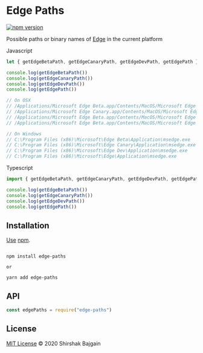 # Edge Paths

[![npm version](https://img.shields.io/npm/v/edge-paths.svg)](https://www.npmjs.com/package/edge-paths)

Possible paths or binary names of [Edge](https://www.microsoft.com/en-us/edge) in the current platform

Javascript

```javascript
let { getEdgeBetaPath, getEdgeCanaryPath, getEdgeDevPath, getEdgePath } = require("edge-paths")

console.log(getEdgeBetaPath())
console.log(getEdgeCanaryPath())
console.log(getEdgeDevPath())
console.log(getEdgePath())

// On OSX
// /Applications/Microsoft Edge Beta.app/Contents/MacOS/Microsoft Edge Beta
// /Applications/Microsoft Edge Canary.app/Contents/MacOS/Microsoft Edge Canary
// /Applications/Microsoft Edge Beta.app/Contents/MacOS/Microsoft Edge Dev
// /Applications/Microsoft Edge Beta.app/Contents/MacOS/Microsoft Edge

// On Windows
// C:\Program Files (x86)\Microsoft\Edge Beta\Application\msedge.exe
// C:\Program Files (x86)\Microsoft\Edge Canary\Application\msedge.exe
// C:\Program Files (x86)\Microsoft\Edge Dev\Application\msedge.exe
// C:\Program Files (x86)\Microsoft\Edge\Application\msedge.exe
```

Typescript

```typescript
import { getEdgeBetaPath, getEdgeCanaryPath, getEdgeDevPath, getEdgePath } from "edge-paths"

console.log(getEdgeBetaPath())
console.log(getEdgeCanaryPath())
console.log(getEdgeDevPath())
console.log(getEdgePath())
```

## Installation

[Use](https://docs.npmjs.com/cli/install) [npm](https://docs.npmjs.com/about-npm/).

```

npm install edge-paths

or

yarn add edge-paths

```

## API

```javascript
const edgePaths = require("edge-paths")
```

## License

[MIT License](./LICENSE) © 2020 Shirshak Bajgain
